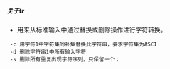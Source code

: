 ##### 关于tr
- 用来从标准输入中通过替换或删除操作进行字符转换。
```angular2html
 -c 用字符1中字符集的补集替换此字符串，要求字符集为ASCI
 -d 删除字符串1中所有输入字符
 -s 删除所有重复出现字符序列，只保留一个；
```
